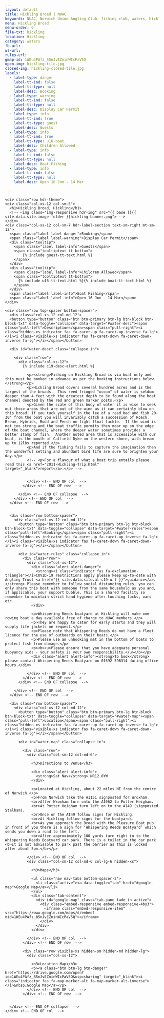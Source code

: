 ```yaml
---
layout: default
title: Hickling Broad | NUAC
keywords: NUAC, Norwich Union Angling Club, fishing club, waters, hickling broad, whispering reeds boatyard, norfolk
menu: Hickling Broad
menu-order: 6
file-txt: hickling
location: Hickling
category: waters
fb-url:
ws-url:
rules-url:
gmap-id: 1WEu4PAfz_85nJvEZninWIcPaV5Q
open-img: hickling-tile.jpg
closed-img: hickling-closed-tile.jpg
labels:
  - label-type: danger
    label-tt-ind: false
    label-tt-type: null
    label-desc: Booking
  - label-type: warning
    label-tt-ind: false
    label-tt-type: null
    label-desc: Display Car Permit
  - label-type: info
    label-tt-ind: true
    label-tt-type: guest
    label-desc: Guests
  - label-type: info
    label-tt-ind: true
    label-tt-type: u16-boat
    label-desc: Children Allowed
  - label-type: info
    label-tt-ind: false
    label-tt-type: null
    label-desc: Boat Fishing
  - label-type: info
    label-tt-ind: false
    label-tt-type: null
    label-desc: Open 16 Jun - 14 Mar

---
```


<div class="container non-header">

	<div class="row hdr-theme">
    <div class="col-xs-12 col-sm-5">
      <h1>Hickling Broad, Hickling</h1>
      <!-- <img class="img-responsive hdr-img" src="{{ base }}{{ site.data.site.image-folder }}hickling-banner.png"> -->
    </div>
    <div class="col-xs-12 col-sm-7 hdr-label-section text-sm-right mt-sm-12">
      <span class="label label-danger">Booking</span>
      <span class="label label-warning">Display Car Permit</span>
      <div class="tooltip">
        <span class="label label-info">Guests</span>
        <span class="tooltiptext tt-bottom">
            {% include guest-tt-text.html %}
        </span>
      </div>
      <div class="tooltip">
        <span class="label label-info">Children Allowed</span>
        <span class="tooltiptext tt-bottom">
          {% include u16-tt-text.html %}{% include boat-tt-text.html %}
        </span>
      </div>
      <span class="label label-info">Boat Fishing</span>
      <span class="label label-info">Open 16 Jun - 14 Mar</span>
    </div>
  </div>

	<div class="row top-spacer bottom-spacer">
	  <div class="col-xs-12 col-md-12">
      <button type="button" class="btn btn-primary btn-lg btn-block btn-block-txt" data-toggle="collapse" data-target="#water-desc"><span class="pull-left">Description</span><span class="pull-right"><i class="hidden-xs indicator fas fa-caret-up fa-caret-up-inverse fa-lg"></i><i class="visible-xs indicator fas fa-caret-down fa-caret-down-inverse fa-lg"></i></span></button>

      <div id="water-desc" class="collapse in">

        <div class="row">
          <div class="col-xs-12">
            {% include c19-desc-alert.html %}

              <p><strong>Fishing on Hickling Broad is via boat only and this must be booked in advance as per the booking instructions below.</strong></p>
              <p>Hickling Broad covers several hundred acres and is the largest of the broads.  This reed fringed "ocean" of water is seldom deeper than 4 feet with the greatest depth to be found along the boat channel denoted by the red and green marker posts.</p>
              <p>Given the scale of this body of water it is wise to seek out those areas that are out of the wind as it can certainly blow on this broad! If you tuck yourself in the lee of a reed bed and fish 20-30' from the boat you will invariably catch a succession of Roach, Bream, Hybrids, Rudd and Perch on light float tackle.  If the wind is not too strong and the boat traffic permits then moor up on the edge of the boat channel, where the deeper water sometimes provides a better stamp of fish.  Another noted area that is accessible with our boat, is the mouth of Catfield Dyke on the western shore, with bream up to 12lbs reported.</p>
              <p>And if the fishing fails to capture the imagination then the wonderful setting and abundant bird life are sure to brighten your day.</p>
              <!-- <p>For a flavour of what a boat trip entails please read this <a href="2011-Hickling-Trip.html" target="_blank">report</a>.</p> -->
    
    
              </div> <!-- END OF col  -->
            </div> <!-- END OF row  -->
    
          </div> <!-- END OF collapse  -->
        </div> <!-- END OF col  -->
      </div> <!-- END OF row  -->
    
    
      <div class="row bottom-spacer">
        <div class="col-xs-12 col-md-12">
          <button type="button" class="btn btn-primary btn-lg btn-block btn-block-txt" data-toggle="collapse" data-target="#water-rules"><span class="pull-left">Booking</span><span class="pull-right"><i class="hidden-xs indicator fas fa-caret-up fa-caret-up-inverse fa-lg"></i><i class="visible-xs indicator fas fa-caret-down fa-caret-down-inverse fa-lg"></i></span></button>
    
          <div id="water-rules" class="collapse in">
            <div class="row">
              <div class="col-xs-12">
                <div class="alert alert-danger">
                  <strong><i class="indicator fas fa-exclamation-triangle"></i>COVID-19 restrictions apply please keep up-to-date with Angling Trust <a href="{{ site.data.site.at-c19-url }}">guidance</a>.</strong> Please remember to follow social distancing rules, you can only share this boat with someone from the same household as you and, if applicable, your support bubble. This is a shared facility so remember to maintain strict hand hygiene after touching locks, oars etc.
                </div>
    
                <p>Whispering Reeds boatyard at Hickling will make one rowing boat a day available free of charge to NUAC members.</p>
                <p>They are happy to cater for early starts and they will supply life jackets on request.</p>
                <p>Please note that Whispering Reeds do not have a fleet licence for the use of outboards on their boats.</p>
                <p>Please use an unhooking mat in the bottom of boats to protect fish from damage.</p>
                <p><b><u>Please ensure that you have adequate personal buoyancy aids - your safety is your own responsibility.</u></b></p>
                <div class="alert alert-info"><strong>To book</strong> please contact Whispering Reeds Boatyard on 01692 598314 during office hours.</div>
    
              </div> <!-- END OF col  -->
            </div> <!-- END OF row  -->
          </div> <!-- END OF collapse  -->
    
        </div> <!-- END OF col  -->
      </div> <!-- END OF row  -->
    
      <div class="row bottom-spacer">
        <div class="col-xs-12 col-md-12">
          <button type="button" class="btn btn-primary btn-lg btn-block btn-block-txt" data-toggle="collapse" data-target="#water-map"><span class="pull-left">Location</span><span class="pull-right"><i class="hidden-xs indicator fas fa-caret-up fa-caret-up-inverse fa-lg"></i><i class="visible-xs indicator fas fa-caret-down fa-caret-down-inverse fa-lg"></i></span></button>
    
          <div id="water-map" class="collapse in">
    
            <div class="row">
              <div class="col-sm-12 col-md-6">
    
                <h3>Directions to Venue</h3>
    
                <div class="alert alert-info">
                  <strong>Sat Nav</strong> NR12 0YW
                </div>
    
                <p>Located at Hickling, about 22 miles NE from the centre of Norwich.</p>
                <p>From Norwich take the A1151 signposted for Wroxham.
                <br>After Wroxham turn onto the A1062 to Potter Heigham.
                <br>At Potter Heigham turn left on to the A149 (signposted Stalham).
                <br>Once on the A149 follow signs for Hickling.
                <br>At Hickling follow signs for the boatyards.
                <br>As you approach the Broad with the Pleasure Boat pub in front of you there is a sign for ‘Whispering Reeds Boatyard’ which sends you down a road to the left.
                <br>After approximately 100 yards turn right in to the Whispering Reeds Boatyard car park. There is a toilet in the car park. <b>It is not advisable to park past the barrier as this is locked after about 5pm.</b></p>
    
              </div> <!-- END OF col  -->
              <div class="col-sm-12 col-md-6 col-lg-6 hidden-xs">
    
                <h3>Maps</h3>
    
                <ul class="nav nav-tabs bottom-spacer-2">
                  <li class="active"><a data-toggle="tab" href="#google-map">Google Map</a></li>
                </ul>
                <div class="tab-content">
                  <div id="google-map" class="tab-pane fade in active">
                    <div class="embed-responsive embed-responsive-4by3">
                      <iframe class="embed-responsive-item" src="https://www.google.com/maps/d/embed?mid=1WEu4PAfz_85nJvEZninWIcPaV5Q"></iframe>
                    </div>
                  </div>
                </div>
    
              </div> <!-- END OF col  -->
            </div> <!-- END OF row  -->
    
            <div class="row visible-xs hidden-sm hidden-md hidden-lg">
              <div class="col-xs-12">
    
                <h3>Location Map</h3>
                <p><a class="btn btn-lg btn-danger" href="https://drive.google.com/open?id=1WEu4PAfz_85nJvEZninWIcPaV5Q&usp=sharing" target="_blank"><i class="indicator fas fa-map-marker-alt fa-map-marker-alt-inverse"></i>&nbsp;Google Map</a></p>
              </div> <!-- END OF col  -->
            </div> <!-- END OF row  -->


      </div> <!-- END OF collapse  -->
    </div> <!-- END OF col  -->
  </div> <!-- END OF row  -->

</div>
